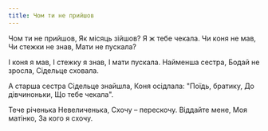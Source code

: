 ```yaml
---
title: Чом ти не прийшов
---
```

Чом ти не прийшов,
Як місяць зійшов?
Я ж тебе чекала.
Чи коня не мав,
Чи стежки не знав,
Мати не пускала?

І коня я мав,
І стежку я знав,
І мати пускала.
Найменша сестра,
Бодай не зросла,
Сідельце сховала.

А старша сестра
Сідельце знайшла,
Коня осідлала:
"Поїдь, братику,
До дівчиноньки,
Що тебе чекала".

Тече річенька
Невеличенька,
Схочу – перескочу.
Віддайте мене,
Моя матінко,
За кого я схочу.
